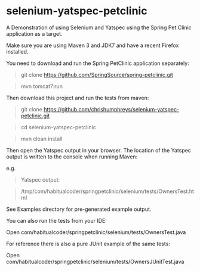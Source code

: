 selenium-yatspec-petclinic
==========================

A Demonstration of using Selenium and Yatspec using the Spring Pet Clinic application as a target.

Make sure you are using Maven 3 and JDK7 and have a recent Firefox installed.

You need to download and run the Spring PetClinic application separately:

> git clone https://github.com/SpringSource/spring-petclinic.git

> mvn tomcat7:run


Then download this project and run the tests from maven:

> git clone https://github.com/chrishumphreys/selenium-yatspec-petclinic.git

> cd selenium-yatspec-petclinic

> mvn clean install

Then open the Yatspec output in your browser. The location of the Yatspec output is written to the console
when running Maven:

e.g. 

> Yatspec output:

> /tmp/com/habitualcoder/springpetclinic/selenium/tests/OwnersTest.html

See Examples directory for pre-generated example output.

You can also run the tests from your IDE:

Open com/habitualcoder/springpetclinic/selenium/tests/OwnersTest.java

For reference there is also a pure JUnit example of the same tests:

Open com/habitualcoder/springpetclinic/selenium/tests/OwnersJUnitTest.java


